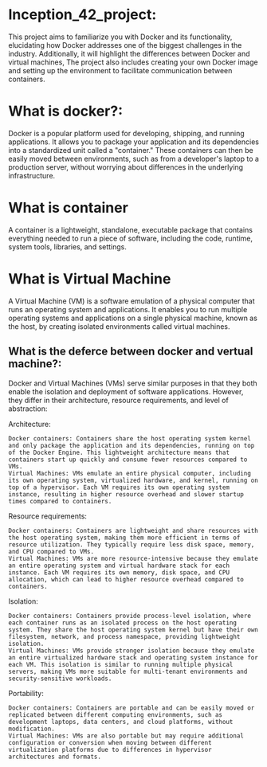 <h1>Inception_42_project:</h1>
This project aims to familiarize you with Docker and its functionality, elucidating how Docker addresses one of the biggest challenges in the industry. Additionally, it will highlight the differences between Docker and virtual machines,
The project also includes creating your own Docker image and setting up the environment to facilitate communication between containers.
<h1>What is docker?:</h1>
Docker is a popular platform used for developing, shipping, and running applications. It allows you to package your application and its dependencies into a standardized unit called a "container." These containers can then be easily moved between environments, such as from a developer's laptop to a production server, without worrying about differences in the underlying infrastructure.
<h1>What is container</h1>
A container is a lightweight, standalone, executable package that contains everything needed to run a piece of software, including the code, runtime, system tools, libraries, and settings.
<h1>What is Virtual Machine</h1>
A Virtual Machine (VM) is a software emulation of a physical computer that runs an operating system and applications. It enables you to run multiple operating systems and applications on a single physical machine, known as the host, by creating isolated environments called virtual machines.
<h2>What is the deferce between docker and vertual machine?:</h2>
Docker and Virtual Machines (VMs) serve similar purposes in that they both enable the isolation and deployment of software applications. However, they differ in their architecture, resource requirements, and level of abstraction:

Architecture:

    Docker containers: Containers share the host operating system kernel and only package the application and its dependencies, running on top of the Docker Engine. This lightweight architecture means that containers start up quickly and consume fewer resources compared to VMs.
    Virtual Machines: VMs emulate an entire physical computer, including its own operating system, virtualized hardware, and kernel, running on top of a hypervisor. Each VM requires its own operating system instance, resulting in higher resource overhead and slower startup times compared to containers.

Resource requirements:

    Docker containers: Containers are lightweight and share resources with the host operating system, making them more efficient in terms of resource utilization. They typically require less disk space, memory, and CPU compared to VMs.
    Virtual Machines: VMs are more resource-intensive because they emulate an entire operating system and virtual hardware stack for each instance. Each VM requires its own memory, disk space, and CPU allocation, which can lead to higher resource overhead compared to containers.

Isolation:

    Docker containers: Containers provide process-level isolation, where each container runs as an isolated process on the host operating system. They share the host operating system kernel but have their own filesystem, network, and process namespace, providing lightweight isolation.
    Virtual Machines: VMs provide stronger isolation because they emulate an entire virtualized hardware stack and operating system instance for each VM. This isolation is similar to running multiple physical servers, making VMs more suitable for multi-tenant environments and security-sensitive workloads.

Portability:

    Docker containers: Containers are portable and can be easily moved or replicated between different computing environments, such as development laptops, data centers, and cloud platforms, without modification.
    Virtual Machines: VMs are also portable but may require additional configuration or conversion when moving between different virtualization platforms due to differences in hypervisor architectures and formats.
